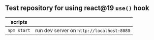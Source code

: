 ## Test repository for using react@19 `use()` hook

| scripts     |                                           |
| ----------- | ----------------------------------------- |
| `npm start` | run dev server on `http://localhost:8080` |
